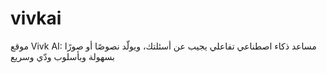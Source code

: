 # vivkai
موقع Vivk AI: مساعد ذكاء اصطناعي تفاعلي يجيب عن أسئلتك، ويولّد نصوصًا أو صورًا بسهولة وبأسلوب ودّي وسريع
